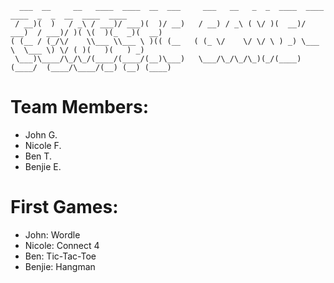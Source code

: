 
      ___  __     __   ____  ____  __  ___     ___   __   _  _  ____  ____    ____  _  _  __  ____  ____ 
     / __)(  )   / _\ / ___)/ ___)(  )/ __)   / __) / _\ ( \/ )(  __)/ ___)  / ___)/ )( \(  )(_  _)(  __)
    ( (__ / (_/\/    \\___ \\___ \ )(( (__   ( (_ \/    \/ \/ \ ) _) \___ \  \___ \) \/ ( )(   )(   ) _) 
     \___)\____/\_/\_/(____/(____/(__)\___)   \___/\_/\_/\_)(_/(____)(____/  (____/\____/(__) (__) (____)

                                                                        


# Team Members:
  * John G.
  * Nicole F.
  * Ben T.
  * Benjie E.

# First Games:
   - John: Wordle
   - Nicole: Connect 4
   - Ben: Tic-Tac-Toe
   - Benjie: Hangman
